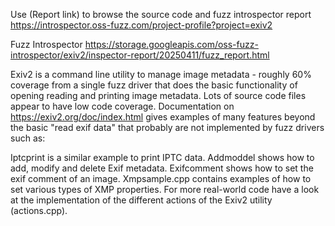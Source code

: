 Use (Report link) to browse the source code and fuzz introspector report https://introspector.oss-fuzz.com/project-profile?project=exiv2

Fuzz Introspector
https://storage.googleapis.com/oss-fuzz-introspector/exiv2/inspector-report/20250411/fuzz_report.html

Exiv2 is a command line utility to manage image metadata - roughly 60% coverage from a single fuzz driver that does the basic functionality of opening reading and printing image metadata. Lots of source code files appear to have low code coverage. Documentation on https://exiv2.org/doc/index.html gives examples of many features beyond the basic "read exif data" that probably are not implemented by fuzz drivers such as:

Iptcprint is a similar example to print IPTC data. Addmoddel shows how to add, modify and delete Exif metadata. Exifcomment shows how to set the exif comment of an image. Xmpsample.cpp contains examples of how to set various types of XMP properties. For more real-world code have a look at the implementation of the different actions of the Exiv2 utility (actions.cpp).
